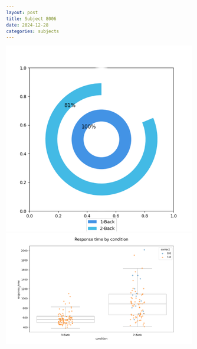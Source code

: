 ```yaml
---
layout: post
title: Subject 8006
date: 2024-12-28
categories: subjects
---
```


![](data/8006/run-3/8006_accuracy_by_condition.png)
![](data/8006/run-3/8006_response_time_by_condition.png)
